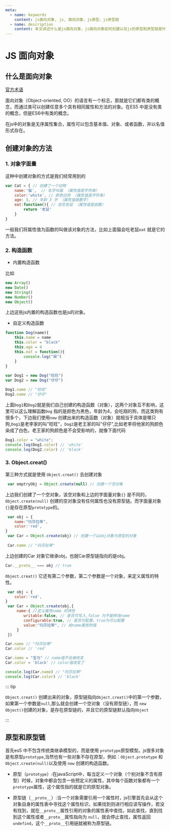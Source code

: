 ```yaml
---
meta:
  - name: keywords
    content: js面向对象, js, 面向对象，js原型，js原型链
  - name: description
    content: 本文讲述什么是js面向对象，js面向对象如何创建以及js的原型和原型链是什么。
---
```


# JS 面向对象

## 什么是面向对象

[官方术语](https://baike.baidu.com/item/%E9%9D%A2%E5%90%91%E5%AF%B9%E8%B1%A1/2262089)

面向对象（Object-oriented, OO）的语言有一个标志，那就是它们都有类的概念，而通过类可以创建任意多个具有相同属性和方法的对象。在ES5 中是没有类的概念，但是ES6中有类的概念。

在js中的对象是无序属性集合，属性可以包含基本值、对象、或者函数，并以名值形式存在。

## 创建对象的方法

### 1. 对象字面量

这种中创建对象的方式是我们经常用到的

```js
var Cat = { // 创建了一个动物
    name:'猫',  // 名字叫猫 （属性值是字符串）
    color:'white', // 颜色白色 （属性值是字符串）
    age: 3, // 年龄 3 岁 （属性值是数字）
    eat:function(){ // 会吃老鼠 （属性值是函数）
        return '老鼠'
    }
}
```
一般我们将属性值为函数的叫做该对象的方法，比如上面猫会吃老鼠`eat` 就是它的方法。


### 2. 构造函数


- 内置构造函数

比如 

```js
new Array()
new Date()
new String()
new Number()
new Object()
```
上边这些js内置的构造函数也是js的对象。


- 自定义构造函数

```js
function Dog(name){
    this.name = name
    this.color = "black"
    this.age = 4
    this.eat = function(){
        console.log("屎") 
    }
}
        
var Dog1 = new Dog("旺旺")
var Dog2 = new Dog("仔仔")

Dog1.name // "旺旺"
Dog2.name // "仔仔"
```

上面`Dog1`和`Dog2`就是我们自己创建的构造函数（对象），这两个对象互不影响，这里可以这么理解函数`Dog` 指的是颜色为黑色，年龄为4，会吃翔的狗，而这类狗有很多个，下边我们使用`new` 创建出来的构造函数（对象）就相当于具体是哪只狗,`Dog1`是老李家的叫"旺旺"，`Dog2`是老王家的叫"仔仔",比如老李将他家的狗颜色染成了白色，老王家的狗颜色是不会受影响的，就像下面代码

```js
Dog1.color = "white";
console.log(Dog1.color) // 'white'
console.log(Dog2.color) // 'black'
```


### 3. Object.creat()

第三种方式就是使用 `Object.creat()` 去创建对象

```js
 var emptryObj = Object.create(null) // 创建一个空对象
```
上边我们创建了一个空对象，该空对象和上边的字面量对象`{}` 是不同的，`Object.create(null)` 创建的空对象没有任何属性也没有原型链。而字面量对象`{}`是存在原型`prototype`的。

```js
 var obj = {
    name:"玛莎拉蒂",
    color:'red',
}
 var Car = Object.create(obj) // 创建一个以obj对象为原型的对象
 
 Car.name // "玛莎拉蒂"
```

上边创建的Car 对象它继承obj，也就Car原型链指向的是obj。

```js
Car.__proto__ === obj // true
```

`Object.creat()` 它还有第二个参数，第二个参数是一个对象，来定义属性的特性。

```js
 var obj = {
    color:'red',
}
 var Car = Object.create(obj,{
     name:{ //定义属性name 的特性
        writable:false, // 是否可写入,false 为不能修改name
        configurable:true, // 是否可配置，true为可以配置
        value:"玛莎拉蒂", // 给name属性附值
     }
 })

Car.name // "玛莎拉蒂"
Car.color // 'red'

Car.name = "宝马" // name值不会被改变
Car.color = 'black' // color值改变了

console.log(Car.name) // "玛莎拉蒂" 
console.log(Car.color) // 'black'
```

::: tip

`Object.creat()` 创建出来的对象，原型链指向`Object.creat()`中的第一个参数，如果第一个参数是`null`,那么就会创建一个空对象（没有原型链），而 `new Object()`创建的对象，是存在原型链的，并且它的原型链默认指向`Object`

:::


## 原型和原型链

首先es5 中不包含传统类继承模型的，而是使用 `prototype`原型模型。js很多对象是有原型`prototype`,当然也有一些对象不存在原型，例如：`Object.prototype` 和 `Object.create(null)`以及使用 `new` 创建的构造函数。

- 原型（`prototype`）:在javaScript中，每当定义一个对象（个别对象不含有原型）时候，对象中都会包含一些预定义的属性，其中每个函数对象都有一个`prototype`属性，这个属性指的就是它的原型对象。

- 原型链（`__proto__`）:当一个对象需要引用一个属性时，js引擎首先会从这个对象自身的属性表中寻找这个属性标识，如果找到则进行相应读写操作，若没有找到，就在`__proto__`属性引用的对象的属性表中查找，如此查找，直到找到这个属性或者`__proto__`属性指向为 `null`，就会停止查找，属性返回`undefind`，这个`__proto__`引用链就被称为原型链。